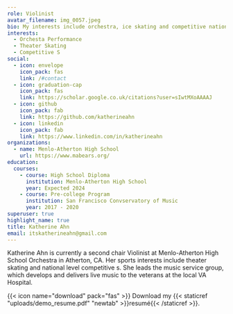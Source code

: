 ```yaml
---
role: Violinist
avatar_filename: img_0057.jpeg
bio: My interests include orchestra, ice skating and competitive national s.
interests:
  - Orchesta Performance
  - Theater Skating
  - Competitive S
social:
  - icon: envelope
    icon_pack: fas
    link: /#contact
  - icon: graduation-cap
    icon_pack: fas
    link: https://scholar.google.co.uk/citations?user=sIwtMXoAAAAJ
  - icon: github
    icon_pack: fab
    link: https://github.com/katherineahn
  - icon: linkedin
    icon_pack: fab
    link: https://www.linkedin.com/in/katherineahn
organizations:
  - name: Menlo-Atherton High School
    url: https://www.mabears.org/
education:
  courses:
    - course: High School Diploma
      institution: Menlo-Atherton High School
      year: Expected 2024
    - course: Pre-college Program
      institution: San Francisco Convservatory of Music
      year: 2017 - 2020
superuser: true
highlight_name: true
title: Katherine Ahn
email: itskatherineahn@gmail.com
---
```

Katherine Ahn is currently a second chair Violinist at Menlo-Atherton High School Orchestra in Atherton, CA. Her sports interests include theater skating and national level competitive s. She leads the music service group, which develops and delivers live music to the veterans at the local VA Hospital.

{{< icon name="download" pack="fas" >}} Download my {{< staticref "uploads/demo_resume.pdf" "newtab" >}}resumé{{< /staticref >}}.